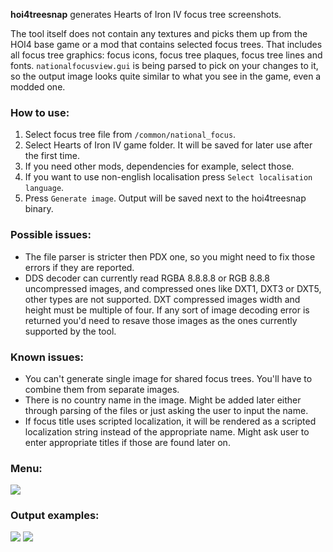 __hoi4treesnap__ generates Hearts of Iron IV focus tree screenshots.

The tool itself does not contain any textures and picks them up from the HOI4 base game or a mod that contains selected focus trees. That includes all focus tree graphics: focus icons, focus tree plaques, focus tree lines and fonts. `nationalfocusview.gui` is being parsed to pick on your changes to it, so the output image looks quite similar to what you see in the game, even a modded one.

### How to use:
1. Select focus tree file from `/common/national_focus`.
2. Select Hearts of Iron IV game folder. It will be saved for later use after the first time.
3. If you need other mods, dependencies for example, select those.
4. If you want to use non-english localisation press `Select localisation language`.
5. Press `Generate image`. Output will be saved next to the hoi4treesnap binary.

### Possible issues:
* The file parser is stricter then PDX one, so you might need to fix those errors if they are reported.
* DDS decoder can currently read RGBA 8.8.8.8  or RGB 8.8.8 uncompressed images, and compressed ones like DXT1, DXT3 or DXT5, other types are not supported. DXT compressed images width and height must be multiple of four. If any sort of image decoding error is returned you'd need to resave those images as the ones currently supported by the tool.

### Known issues:
* You can't generate single image for shared focus trees. You'll have to combine them from separate images.
* There is no country name in the image. Might be added later either through parsing of the files or just asking the user to input the name.
* If focus title uses scripted localization, it will be rendered as a scripted localization string instead of the appropriate name. Might ask user to enter appropriate titles if those are found later on.

### Menu:
<img src="https://i.imgur.com/84sotcl.png">

### Output examples:
<img src="https://i.imgur.com/MKPV5Cc.png">
<img src="https://i.imgur.com/8Bq71l1.png">

